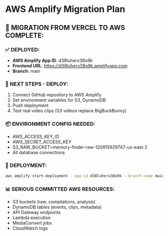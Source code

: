 # AWS Amplify Migration Plan

## 🎯 MIGRATION FROM VERCEL TO AWS COMPLETE:

### ✅ DEPLOYED:
- **AWS Amplify App ID**: d38luherx38o9k
- **Frontend URL**: https://d38luherx38o9k.amplifyapp.com
- **Branch**: main

### 🔧 NEXT STEPS - DEPLOY:
1. Connect GitHub repository to AWS Amplify
2. Set environment variables for S3, DynamoDB  
3. Push deployment 
4. Test real video clips (S3 videos replace BigBuckBunny)

### 📦 ENVIRONMENT CONFIG NEEDED:
- AWS_ACCESS_KEY_ID
- AWS_SECRET_ACCESS_KEY  
- S3_RAW_BUCKET=memory-finder-raw-120915929747-us-east-2
- All database connections

### 🚀 DEPLOYMENT:
```bash
aws amplify start-deployment --app-id d38luherx38o9k --branch-name main
```

### 📊 SERIOUS COMMITTED AWS RESOURCES:
- S3 buckets (raw, compilations, analysis)
- DynamoDB tables (events, clips, metadata)  
- API Gateway endpoints
- Lambda execution
- MediaConvert jobs
- CloudWatch logs
